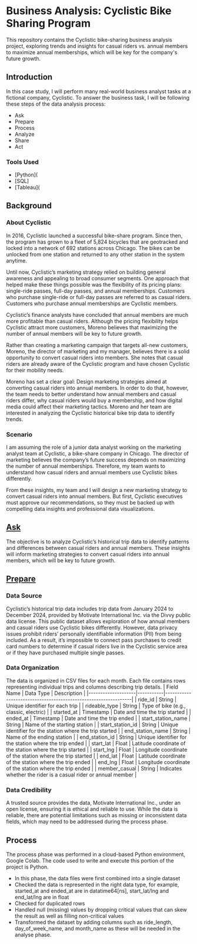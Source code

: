 # Business Analysis: Cyclistic Bike Sharing Program
This repository contains the Cyclistic bike-sharing business analysis project, exploring trends and insights for casual riders vs. annual members to maximize annual memberships, which will be key for the company's future growth.
## Introduction
In this case study, I will perform many real-world business analyst tasks at a fictional company, Cyclistic. To answer the business task, I will be following these steps of the data analysis process: 
- Ask
- Prepare
- Process
- Analyze
- Share
- Act
### Tools Used
- [Python](
- [SQL]
- [Tableau](
## Background
### About Cyclistic
In 2016, Cyclistic launched a successful bike-share program. Since then, the program has grown
to a fleet of 5,824 bicycles that are geotracked and locked into a network of 692 stations
across Chicago. The bikes can be unlocked from one station and returned to any other station
in the system anytime.

Until now, Cyclistic’s marketing strategy relied on building general awareness and appealing to
broad consumer segments. One approach that helped make these things possible was the
flexibility of its pricing plans: single-ride passes, full-day passes, and annual memberships.
Customers who purchase single-ride or full-day passes are referred to as casual riders.
Customers who purchase annual memberships are Cyclistic members.

Cyclistic’s finance analysts have concluded that annual members are much more profitable
than casual riders. Although the pricing flexibility helps Cyclistic attract more customers,
Moreno believes that maximizing the number of annual members will be key to future growth.

Rather than creating a marketing campaign that targets all-new customers, Moreno, the director of marketing and my manager, believes there is a solid opportunity to convert casual riders into members. She notes that casual riders
are already aware of the Cyclistic program and have chosen Cyclistic for their mobility needs.

Moreno has set a clear goal: Design marketing strategies aimed at converting casual riders into
annual members. In order to do that, however, the team needs to better understand how
annual members and casual riders differ, why casual riders would buy a membership, and how
digital media could affect their marketing tactics. Moreno and her team are interested in
analyzing the Cyclistic historical bike trip data to identify trends.

### Scenario
I am assuming the role of a junior data analyst working on the marketing analyst team at Cyclistic, a bike-share company in Chicago. The director of marketing believes the company’s future success depends on maximizing the number of annual memberships. Therefore, my team wants to understand how casual riders and annual members use Cyclistic bikes differently. 

From these insights, my team and I will design a new marketing strategy to convert casual riders into annual members. But first, Cyclistic executives must approve our recommendations, so they must be backed up with compelling data insights and professional data visualizations.

## [Ask](Ask.md)
The objective is to analyze Cyclistic’s historical trip data to identify patterns and differences between casual riders and annual members. These insights will inform marketing strategies to convert casual riders into annual members, which will be key to future growth.

## [Prepare](Prepare.md)
### Data Source 
Cyclistic’s historical trip data includes trip data from January 2024 to December 2024, provided by Motivate International Inc. via the Divvy public data license. This public dataset allows exploration of how annual members and casual riders use Cyclistic bikes differently. However, data privacy issues prohibit riders’ personally identifiable information (PII) from being included. As a result, it’s impossible to connect pass purchases to credit card numbers to determine if casual riders live in the Cyclistic service area or if they have purchased multiple single passes.

### Data Organization
The data is organized in CSV files for each month. Each file contains rows representing individual trips and columns describing trip details.
| Field Name         | Data Type | Description                                                    |
|--------------------|-----------|----------------------------------------------------------------|
| ride_id            | String    | Unique identifier for each trip                                |
| rideable_type      | String    | Type of bike (e.g., classic, electric)                         |
| started_at         | Timestamp | Date and time the trip started                                 |
| ended_at           | Timestamp | Date and time the trip ended                                   |
| start_station_name | String    | Name of the starting station                                   |
| start_station_id   | String    | Unique identifier for the station where the trip started       |
| end_station_name   | String    | Name of the ending station                                     |
| end_station_id     | String    | Unique identifier for the station where the trip ended         |
| start_lat          | Float     | Latitude coordinate of the station where the trip started      |
| start_lng          | Float     | Longitude coordinate of the station where the trip started     |
| end_lat            | Float     | Latitude coordinate of the station where the trip ended        |
| end_lng            | Float     | Longitude coordinate of the station where the trip ended      |
| member_casual      | String    | Indicates whether the rider is a casual rider or annual member |

### Data Credibility 
A trusted source provides the data, Motivate International Inc., under an open license, ensuring it is ethical and reliable to use. While the data is reliable, there are potential limitations such as missing or inconsistent data fields, which may need to be addressed during the process phase.

## Process
The process phase was performed in a cloud-based Python environment, Google Colab. The code used to write and execute this portion of the project is Python. 

- In this phase, the data files were first combined into a single dataset
- Checked the data is represented in the right data type, for example, started_at and ended_at are in datatime64[ns], start_lat/lng and end_lat/lng are in float
- Checked for duplicated rows
- Handled null (missing) values by dropping critical values that can skew the result as well as filling non-critical values
- Transformed the dataset by adding columns such as ride_length, day_of_week_name, and month_name as these will be needed in the analyse phase.
